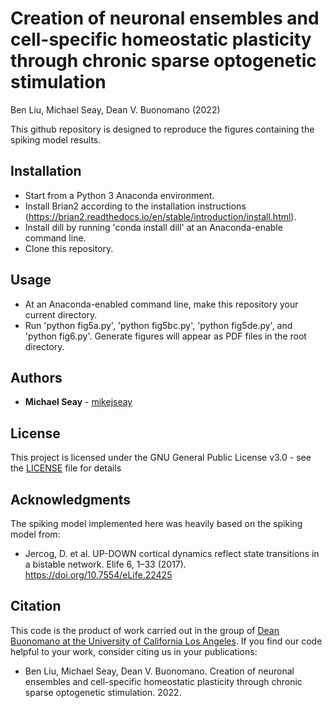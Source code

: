 # Creation of neuronal ensembles and cell-specific homeostatic plasticity through chronic sparse optogenetic stimulation

Ben Liu, Michael Seay, Dean V. Buonomano (2022)

This github repository is designed to reproduce the figures containing the spiking model results.

## Installation

- Start from a Python 3 Anaconda environment.
- Install Brian2 according to the installation instructions (https://brian2.readthedocs.io/en/stable/introduction/install.html).
- Install dill by running 'conda install dill' at an Anaconda-enable command line.
- Clone this repository.

## Usage

- At an Anaconda-enabled command line, make this repository your current directory.
- Run 'python fig5a.py', 'python fig5bc.py', 'python fig5de.py', and 'python fig6.py'. Generate figures will appear as PDF files in the root directory. 

## Authors

* **Michael Seay** - [mikejseay](https://github.com/mikejseay)

## License

This project is licensed under the GNU General Public License v3.0 - see the [LICENSE](LICENSE) file for details

## Acknowledgments

The spiking model implemented here was heavily based on  the spiking model from:

* Jercog, D. et al. UP-DOWN cortical dynamics reflect state transitions in a bistable network. Elife 6, 1–33 (2017). https://doi.org/10.7554/eLife.22425 

## Citation

This code is the product of work carried out in the group of [Dean Buonomano at the University of California Los Angeles](http://www.buonomanolab.com/). If you find our code helpful to your work, consider citing us in your publications:

* Ben Liu, Michael Seay, Dean V. Buonomano. Creation of neuronal ensembles and cell-specific homeostatic plasticity through chronic sparse optogenetic stimulation. 2022.